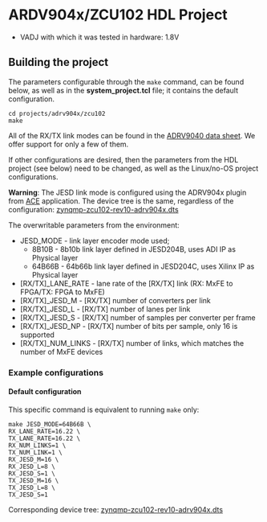 <!-- no_no_os -->

# ARDV904x/ZCU102 HDL Project

- VADJ with which it was tested in hardware: 1.8V

## Building the project

The parameters configurable through the `make` command, can be found below, as well as in the **system_project.tcl** file; it contains the default configuration.

```
cd projects/adrv904x/zcu102
make
```

All of the RX/TX link modes can be found in the [ADRV9040 data sheet](https://www.analog.com/media/en/technical-documentation/data-sheets/adrv9040.pdf). We offer support for only a few of them.

If other configurations are desired, then the parameters from the HDL project (see below) need to be changed, as well as the Linux/no-OS project configurations.

**Warning**: The JESD link mode is configured using the ADRV904x plugin from [ACE](https://wiki.analog.com/resources/tools-software/ace) application. The device tree is the same, regardless of the configuration: [zynqmp-zcu102-rev10-adrv904x.dts](https://github.com/analogdevicesinc/linux/blob/main/arch/arm64/boot/dts/xilinx/zynqmp-zcu102-rev10-adrv904x.dts)

The overwritable parameters from the environment:

- JESD_MODE - link layer encoder mode used;
  - 8B10B - 8b10b link layer defined in JESD204B, uses ADI IP as Physical layer
  - 64B66B - 64b66b link layer defined in JESD204C, uses Xilinx IP as Physical layer
- [RX/TX]_LANE_RATE - lane rate of the [RX/TX] link (RX: MxFE to FPGA/TX: FPGA to MxFE)
- [RX/TX]_JESD_M - [RX/TX] number of converters per link
- [RX/TX]_JESD_L - [RX/TX] number of lanes per link
- [RX/TX]_JESD_S - [RX/TX] number of samples per converter per frame
- [RX/TX]_JESD_NP - [RX/TX] number of bits per sample, only 16 is supported
- [RX/TX]_NUM_LINKS - [RX/TX] number of links, which matches the number of MxFE devices

### Example configurations

#### Default configuration

This specific command is equivalent to running `make` only:

```
make JESD_MODE=64B66B \
RX_LANE_RATE=16.22 \
TX_LANE_RATE=16.22 \
RX_NUM_LINKS=1 \
TX_NUM_LINK=1 \
RX_JESD_M=16 \
RX_JESD_L=8 \
RX_JESD_S=1 \
TX_JESD_M=16 \
TX_JESD_L=8 \
TX_JESD_S=1
```

Corresponding device tree: [zynqmp-zcu102-rev10-adrv904x.dts](https://github.com/analogdevicesinc/linux/blob/main/arch/arm64/boot/dts/xilinx/zynqmp-zcu102-rev10-adrv904x.dts)